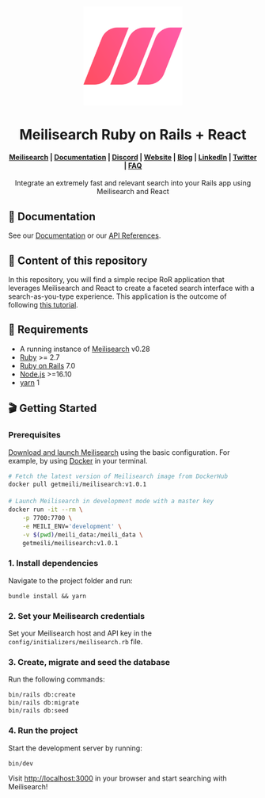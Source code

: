 <p align="center">
  <img src="https://raw.githubusercontent.com/meilisearch/integration-guides/master/assets/logos/logo.svg" alt="MeiliSearch-Vue" width="200" height="200" />
</p>
<h1 align="center">Meilisearch Ruby on Rails + React</h1>

<h4 align="center">
  <a href="https://github.com/meilisearch/meilisearch">Meilisearch</a> |
  <a href="https://docs.meilisearch.com">Documentation</a> |
  <a href="https://discord.gg/meilisearch">Discord</a> |
  <a href="https://www.meilisearch.com">Website</a> |
  <a href="https://blog.meilisearch.com">Blog</a> |
  <a href="https://fr.linkedin.com/company/meilisearch">LinkedIn</a> |
  <a href="https://twitter.com/meilisearch">Twitter</a> |
  <a href="https://docs.meilisearch.com/faq/">FAQ</a>
</h4>

<p align="center">Integrate an extremely fast and relevant search into your Rails app using Meilisearch and React</p>

## 📖 Documentation

See our [Documentation](https://docs.meilisearch.com/learn/security/tenant_tokens.html#what-is-multitenancy) or our [API References](https://docs.meilisearch.com/reference/api/).

## 🎁 Content of this repository
In this repository, you will find a simple recipe RoR application that leverages Meilisearch and React to create a faceted search interface with a search-as-you-type experience. This application is the outcome of following [this tutorial](https://blog.meilisearch.com/how-to-integrate-an-extremely-fast-and-relevant-search-into-your-rails-app-using-meilisearch-and-react/).

## 📝 Requirements

- A running instance of [Meilisearch](https://github.com/meilisearch/meilisearch) v0.28
- [Ruby](https://www.ruby-lang.org/en/) >= 2.7
- [Ruby on Rails](https://guides.rubyonrails.org/getting_started.html#creating-a-new-rails-project-installing-rails) 7.0
- [Node.js](https://nodejs.org/) >=16.10
- [yarn](https://yarnpkg.com/) 1

## 🎬 Getting Started

### Prerequisites

[Download and launch Meilisearch](https://docs.meilisearch.com/learn/getting_started/quick_start.html) using the basic configuration. For example, by using [Docker](https://docs.docker.com/get-docker/) in your terminal.

```bash
# Fetch the latest version of Meilisearch image from DockerHub
docker pull getmeili/meilisearch:v1.0.1

# Launch Meilisearch in development mode with a master key
docker run -it --rm \
    -p 7700:7700 \
    -e MEILI_ENV='development' \
    -v $(pwd)/meili_data:/meili_data \
    getmeili/meilisearch:v1.0.1
```

### 1. Install dependencies

Navigate to the project folder and run:
```
bundle install && yarn
```

### 2. Set your Meilisearch credentials

Set your Meilisearch host and API key in the `config/initializers/meilisearch.rb` file.

### 3. Create, migrate and seed the database

Run the following commands:

```
bin/rails db:create
bin/rails db:migrate
bin/rails db:seed
```

### 4. Run the project
Start the development server by running:

```
bin/dev
```

Visit [http://localhost:3000](http://localhost:3000) in your browser and start searching with Meilisearch!
